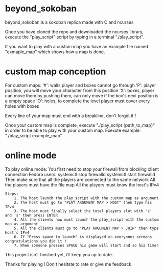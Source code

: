 # beyond_sokoban
beyond_sokoban is a sokoban replica made with C and ncurses

Once you have cloned the repo and downloaded the ncurses library, execute the "play_script" script by typing in a terminal "./play_script".

If you want to play with a custom map you have an example file named "exmaple_map" which shows how a map is done.

# custom map conception

For custom maps:
    '#': walls player and boxes cannot go through
    'P': player position, you will move your character from this position
    'X': boxes, player can move them by pushing them, can only move if the box's next position is a empty space
    'O': holes, to complete the level player must cover every holes with boxes

Every line of your map must end with a breakline, don't forget it !

Once your custom map is complete, execute "./play_script {path_to_map}" in order to be able to play with your custom map.
Exexute example: "./play_script example_map"


# online mode

To play online mode:
    You first need to stop your firewall from blocking client connection
    Fedora users:
        systemctl stop firewalld
        systemctl start firewalld
    Then make sure that all the players are connected to the same network
    All the players must have the file map
    All the players must know the host's IPv4

    Steps:
        1. The host launch the play_script with the custom map as argument
        2. The host must go to "PLAY ARGUMENT MAP > HOST" then type his IPv4
        3. The host must finally select the total players slot with 'z' and 's' then press ENTER
        4. All the clients now must launch the play_script with the custom map as argument
        5. All the clients must go to "PLAY ARGUMENT MAP > JOIN" then type host's IPv4
        6. If "Press space to launch" is displayed on everyones screens congratulations you did it !
        7. When someone presses SPACE his game will start and so his timer

This project isn't finished yet, i'll keep you up to date.

Thanks for playing ! Don't hesitate to rate or give me feedback.